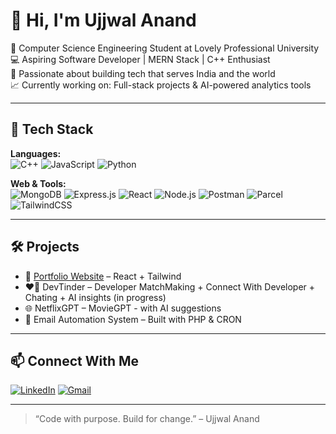 # 👋 Hi, I'm Ujjwal Anand

🌱 Computer Science Engineering Student at Lovely Professional University  
💻 Aspiring Software Developer | MERN Stack | C++ Enthusiast  
🎯 Passionate about building tech that serves India and the world  
📈 Currently working on: Full-stack projects & AI-powered analytics tools

---

## 🚀 Tech Stack

**Languages:**  
![C++](https://img.shields.io/badge/C++-00599C?style=flat&logo=c%2B%2B&logoColor=white)
![JavaScript](https://img.shields.io/badge/JavaScript-F7DF1E?style=flat&logo=javascript&logoColor=black)
![Python](https://img.shields.io/badge/Python-3776AB?style=flat&logo=python&logoColor=white)

**Web & Tools:**  
![MongoDB](https://img.shields.io/badge/MongoDB-4EA94B?style=flat&logo=mongodb&logoColor=white)
![Express.js](https://img.shields.io/badge/Express.js-000000?style=flat&logo=express&logoColor=white)
![React](https://img.shields.io/badge/React-20232A?style=flat&logo=react&logoColor=61DAFB)
![Node.js](https://img.shields.io/badge/Node.js-43853D?style=flat&logo=node.js&logoColor=white)
![Postman](https://img.shields.io/badge/Postman-FF6C37?style=flat&logo=postman&logoColor=white)
![Parcel](https://img.shields.io/badge/Parcel-BD79D1?style=flat&logo=parcel&logoColor=white)
![TailwindCSS](https://img.shields.io/badge/TailwindCSS-38B2AC?style=flat&logo=tailwind-css&logoColor=white)

---

## 🛠️ Projects
- 🎨 [Portfolio Website](https://ujjwalanandpf.netlify.app/) – React + Tailwind
- ❤️‍🔥 DevTinder – Developer MatchMaking + Connect With Developer + Chating + AI insights (in progress)
- 🌐 NetflixGPT – MovieGPT - with AI suggestions
- 🔐 Email Automation System – Built with PHP & CRON

---

## 📫 Connect With Me

[![LinkedIn](https://img.shields.io/badge/LinkedIn-blue?style=flat&logo=linkedin&logoColor=white)](https://www.linkedin.com/in/ujjwal-anand63/)
[![Gmail](https://img.shields.io/badge/Gmail-D14836?style=flat&logo=gmail&logoColor=white)](mailto:ujjwal.anand6376@gmail.com)

---

> “Code with purpose. Build for change.” – Ujjwal Anand
